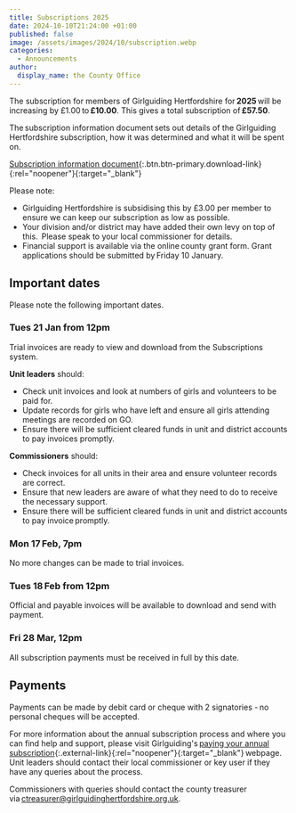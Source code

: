 ```yaml
---
title: Subscriptions 2025
date: 2024-10-10T21:24:00 +01:00
published: false
image: /assets/images/2024/10/subscription.webp
categories:
  - Announcements
author:
  display_name: the County Office
---
```

The subscription for members of Girlguiding Hertfordshire for **2025** will be increasing by £1.00 to **£10.00**. This gives a total subscription of **£57.50**.

The subscription information document sets out details of the Girlguiding Hertfordshire subscription, how it was determined and what it will be spent on.

[Subscription information document](/assets/docs/2024/subscriptions-2025.pdf){:.btn.btn-primary.download-link}{:rel="noopener"}{:target="_blank"}

Please note:

- Girlguiding Hertfordshire is subsidising this by £3.00 per member to ensure we can keep our subscription as low as possible.
- Your division and/or district may have added their own levy on top of this.  Please speak to your local commissioner for details.
- Financial support is available via the online county grant form. Grant applications should be submitted by Friday 10 January.  

## Important dates

Please note the following important dates.

### Tues 21 Jan from 12pm

Trial invoices are ready to view and download from the Subscriptions system.

**Unit leaders** should:

- Check unit invoices and look at numbers of girls and volunteers to be paid for.
- Update records for girls who have left and ensure all girls attending meetings are recorded on GO.
- Ensure there will be sufficient cleared funds in unit and district accounts to pay invoices promptly.

**Commissioners** should:

- Check invoices for all units in their area and ensure volunteer records are correct.
- Ensure that new leaders are aware of what they need to do to receive the necessary support.
- Ensure there will be sufficient cleared funds in unit and district accounts to pay invoice promptly.

### Mon 17 Feb, 7pm

No more changes can be made to trial invoices.

### Tues 18 Feb from 12pm

Official and payable invoices will be available to download and send with payment.

### Fri 28 Mar, 12pm

All subscription payments must be received in full by this date.

## Payments

Payments can be made by debit card or cheque with 2 signatories - no personal cheques will be accepted.

For more information about the annual subscription process and where you can find help and support, please visit Girlguiding's [paying your annual subscription](https://www.girlguiding.org.uk/information-for-volunteers/running-your-unit/finance-insurance-and-property/subscriptions/paying-your-subscriptions/){:.external-link}{:rel="noopener"}{:target="_blank"} webpage. Unit leaders should contact their local commissioner or key user if they have any queries about the process.

Commissioners with queries should contact the county treasurer via <ctreasurer@girlguidinghertfordshire.org.uk>.
